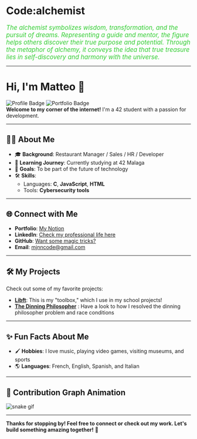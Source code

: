 # Code:alchemist

<span style="color: limegreen; font-size: 1.2em; font-style: italic;">
The alchemist symbolizes wisdom, transformation, and the pursuit of dreams. Representing a guide and mentor, the figure helps others discover their true purpose and potential. Through the metaphor of alchemy, it conveys the idea that true treasure lies in self-discovery and harmony with the universe.
</span>

---

# Hi, I'm Matteo 👋

![Profile Badge](https://img.shields.io/badge/-Developer-blue) ![Portfolio Badge](https://img.shields.io/badge/-Portfolio-orange)  
**Welcome to my corner of the internet!** I'm a 42 student with a passion for development.  

---

## 👨‍💻 About Me

- 🎓 **Background**: Restaurant Manager / Sales / HR / Developer  
- 🌱 **Learning Journey**: Currently studying at 42 Malaga  
- 🎯 **Goals**: To be part of the future of technology  
- 🛠️ **Skills**:  
  - Languages: **C**, **JavaScript**, **HTML**  
  - Tools: **Cybersecurity tools**

---

## 🌐 Connect with Me

- **Portfolio**: [My Notion](https://mjnn.notion.site/Home-efa120f4990b47a591505e232ce90f47?pvs=4)  
- **LinkedIn**: [Check my professional life here](https://linkedin.com/in/matteo-jeannin-41045b214)  
- **GitHub**: [Want some magic tricks?](https://github.com/Maj-e)  
- **Email**: [mjnncode@gmail.com](mailto:mjnncode@gmail.com)  

---

## 🛠️ My Projects

Check out some of my favorite projects:

- **[Libft](https://github.com/Maj-e/libft)**: This is my "toolbox," which I use in my school projects!
- **[The Dinning Philosopher](https://github.com/Maj-e/The-dinning-Philosopher)** : Have a look to how I resolved the dinning philosopher problem and race conditions

---

## ✨ Fun Facts About Me

- 🖌️ **Hobbies**: I love music, playing video games, visiting museums, and sports  
- 🌎 **Languages**: French, English, Spanish, and Italian  

---

## 🐍 Contribution Graph Animation

![snake gif](https://github.com/Maj-e/Maj-e/raw/output/github-contribution-grid-snake.svg)

---

**Thanks for stopping by! Feel free to connect or check out my work. Let's build something amazing together!** 🚀


